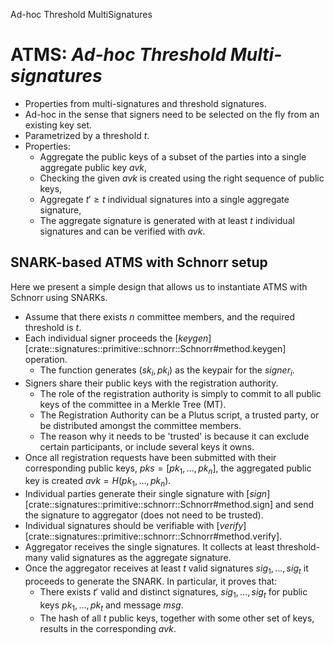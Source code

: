 Ad-hoc Threshold MultiSignatures

# ATMS: _Ad-hoc Threshold Multi-signatures_
* Properties from multi-signatures and threshold signatures.
* Ad-hoc in the sense that signers need to be selected on the fly from an existing key set.
* Parametrized by a threshold $t$.
* Properties:
  * Aggregate the public keys of a subset of the parties into a single aggregate public key $avk$,
  * Checking the given $avk$ is created using the right sequence of public keys,
  * Aggregate $t' \geq t$ individual signatures into a single aggregate signature,
  * The aggregate signature is generated with at least $t$ individual signatures and can be verified with $avk$.

## SNARK-based ATMS with Schnorr setup
Here we present a simple design that allows us to instantiate ATMS with Schnorr using SNARKs.
* Assume that there exists $n$ committee members, and the required threshold is $t$.
* Each individual signer proceeds the [$keygen$][crate::signatures::primitive::schnorr::Schnorr#method.keygen] operation.
  * The function generates $(sk_i, pk_i)$ as the keypair for the $signer_i$.
* Signers share their public keys with the registration authority.
  * The role of the registration authority is simply to commit to all public keys of the committee in a Merkle Tree (MT).
  * The Registration Authority can be a Plutus script, a trusted party, or be distributed amongst the committee members.
  * The reason why it needs to be 'trusted' is because it can exclude certain participants, or include several keys it owns.
* Once all registration requests have been submitted with their corresponding public keys, $pks = [pk_1, ..., pk_n]$, the aggregated public key is created $avk = H(pk_1, \ldots, pk_n)$.
* Individual parties generate their single signature with [$sign$][crate::signatures::primitive::schnorr::Schnorr#method.sign] and send the signature to aggregator (does not need to be trusted).
* Individual signatures should be verifiable with [$verify$][crate::signatures::primitive::schnorr::Schnorr#method.verify].
* Aggregator receives the single signatures. It collects at least threshold-many valid signatures as the aggregate signature.
* Once the aggregator receives at least $t$ valid signatures $sig_1, ..., sig_t$ it proceeds to generate the SNARK. In particular, it proves that:
  * There exists $t'$ valid and distinct signatures, $sig_1, ..., sig_t$ for public keys $pk_1, ..., pk_t$ and message $msg$.
  * The hash of all $t$ public keys, together with some other set of keys, results in the corresponding $avk$.
